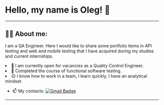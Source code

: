 # Hello, my name is Oleg! 👋

---
## 👨‍💻 About me:

I am a QA Engineer. Here I would like to share some portfolio items in API testing and web and mobile testing that I have acquired during my studies and current internships.
<li> 🌱 I am currently open for vacancies as a Quality Control Engineer. </li>
<li> 📙 Completed the course of functional software testing. </li>
<li> 😌 I know how to work in a team, I learn quickly, I have an analytical mindset. </li>

- 📫 My contacts: [![Gmail Badge](https://img.shields.io/badge/-Gmail-red?style=flat&logo=Gmail&logoColor=white)](mailto:rusinoa@gmail.com)

---

